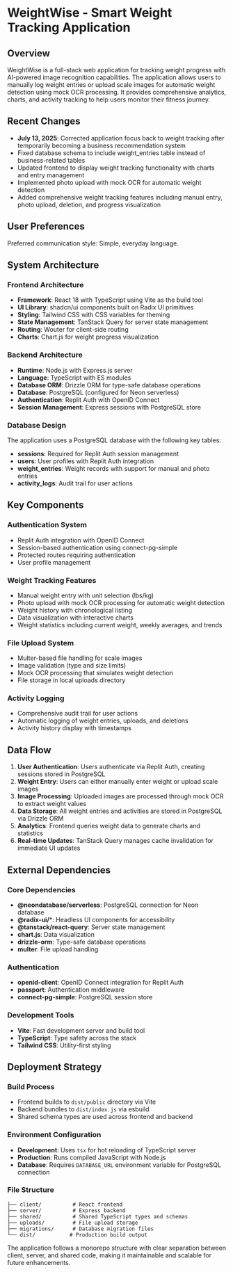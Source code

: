 # WeightWise - Smart Weight Tracking Application

## Overview

WeightWise is a full-stack web application for tracking weight progress with AI-powered image recognition capabilities. The application allows users to manually log weight entries or upload scale images for automatic weight detection using mock OCR processing. It provides comprehensive analytics, charts, and activity tracking to help users monitor their fitness journey.

## Recent Changes

- **July 13, 2025**: Corrected application focus back to weight tracking after temporarily becoming a business recommendation system
- Fixed database schema to include weight_entries table instead of business-related tables
- Updated frontend to display weight tracking functionality with charts and entry management
- Implemented photo upload with mock OCR for automatic weight detection
- Added comprehensive weight tracking features including manual entry, photo upload, deletion, and progress visualization

## User Preferences

Preferred communication style: Simple, everyday language.

## System Architecture

### Frontend Architecture
- **Framework**: React 18 with TypeScript using Vite as the build tool
- **UI Library**: shadcn/ui components built on Radix UI primitives
- **Styling**: Tailwind CSS with CSS variables for theming
- **State Management**: TanStack Query for server state management
- **Routing**: Wouter for client-side routing
- **Charts**: Chart.js for weight progress visualization

### Backend Architecture
- **Runtime**: Node.js with Express.js server
- **Language**: TypeScript with ES modules
- **Database ORM**: Drizzle ORM for type-safe database operations
- **Database**: PostgreSQL (configured for Neon serverless)
- **Authentication**: Replit Auth with OpenID Connect
- **Session Management**: Express sessions with PostgreSQL store

### Database Design
The application uses a PostgreSQL database with the following key tables:
- **sessions**: Required for Replit Auth session management
- **users**: User profiles with Replit Auth integration
- **weight_entries**: Weight records with support for manual and photo entries
- **activity_logs**: Audit trail for user actions

## Key Components

### Authentication System
- Replit Auth integration with OpenID Connect
- Session-based authentication using connect-pg-simple
- Protected routes requiring authentication
- User profile management

### Weight Tracking Features
- Manual weight entry with unit selection (lbs/kg)
- Photo upload with mock OCR processing for automatic weight detection
- Weight history with chronological listing
- Data visualization with interactive charts
- Weight statistics including current weight, weekly averages, and trends

### File Upload System
- Multer-based file handling for scale images
- Image validation (type and size limits)
- Mock OCR processing that simulates weight detection
- File storage in local uploads directory

### Activity Logging
- Comprehensive audit trail for user actions
- Automatic logging of weight entries, uploads, and deletions
- Activity history display with timestamps

## Data Flow

1. **User Authentication**: Users authenticate via Replit Auth, creating sessions stored in PostgreSQL
2. **Weight Entry**: Users can either manually enter weight or upload scale images
3. **Image Processing**: Uploaded images are processed through mock OCR to extract weight values
4. **Data Storage**: All weight entries and activities are stored in PostgreSQL via Drizzle ORM
5. **Analytics**: Frontend queries weight data to generate charts and statistics
6. **Real-time Updates**: TanStack Query manages cache invalidation for immediate UI updates

## External Dependencies

### Core Dependencies
- **@neondatabase/serverless**: PostgreSQL connection for Neon database
- **@radix-ui/***: Headless UI components for accessibility
- **@tanstack/react-query**: Server state management
- **chart.js**: Data visualization
- **drizzle-orm**: Type-safe database operations
- **multer**: File upload handling

### Authentication
- **openid-client**: OpenID Connect integration for Replit Auth
- **passport**: Authentication middleware
- **connect-pg-simple**: PostgreSQL session store

### Development Tools
- **Vite**: Fast development server and build tool
- **TypeScript**: Type safety across the stack
- **Tailwind CSS**: Utility-first styling

## Deployment Strategy

### Build Process
- Frontend builds to `dist/public` directory via Vite
- Backend bundles to `dist/index.js` via esbuild
- Shared schema types are used across frontend and backend

### Environment Configuration
- **Development**: Uses `tsx` for hot reloading of TypeScript server
- **Production**: Runs compiled JavaScript with Node.js
- **Database**: Requires `DATABASE_URL` environment variable for PostgreSQL connection

### File Structure
```
├── client/          # React frontend
├── server/          # Express backend
├── shared/          # Shared TypeScript types and schemas
├── uploads/         # File upload storage
├── migrations/      # Database migration files
└── dist/           # Production build output
```

The application follows a monorepo structure with clear separation between client, server, and shared code, making it maintainable and scalable for future enhancements.
